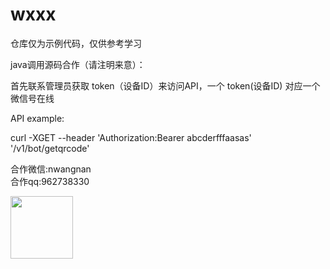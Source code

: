 # wxxx

仓库仅为示例代码，仅供参考学习

java调用源码合作（请注明来意）：

首先联系管理员获取 token（设备ID）来访问API，一个 token(设备ID) 对应一个微信号在线

API example:

curl -XGET --header 'Authorization:Bearer abcderfffaasas' '/v1/bot/getqrcode'

合作微信:nwangnan<br/>
合作qq:962738330<br/>

<img src="https://buckettest-file2.oss-cn-shanghai.aliyuncs.com/WX20201125-122159.png" width=100 height=100 />
